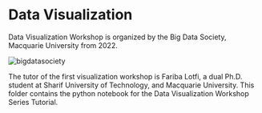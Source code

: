 # Data Visualization 
 
Data Visualization Workshop is organized by the Big Data Society, Macquarie University from 2022.

![bigdatasociety](https://user-images.githubusercontent.com/38458092/144376073-91a9f8f6-3c19-4e2a-8e05-f8d92d66a604.JPG)

The tutor of the first visualization workshop is Fariba Lotfi, a dual Ph.D. student at Sharif University of Technology, and Macquarie University. This folder contains the python notebook for the Data Visualization Workshop Series Tutorial.

